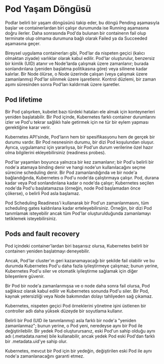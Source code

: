 # Pod Yaşam Döngüsü

Podlar belirli bir yaşam döngüsünü takip eder, bu döngü Pending aşamasıyla başlar ve containerlardan biri çalışır durumunda ise Running aşamasına doğru ilerler. Daha sonrasında Pod'da bulunan bir containerın fail olup terminate olup olmama durumuna bağlı olarak Failed ya da Succeeded aşamasına geçer.

Bireysel uygulama containerları gibi, Pod'lar da nispeten geçici (kalıcı olmaktan ziyade) varlıklar olarak kabul edilir. Pod'lar oluşturulur, benzersiz bir kimlik (UID) atanır ve Node'larda çalışmak üzere zamanlanır; burada sonlandırılana (yeniden başlatma politikasına göre) veya silinene kadar kalırlar. Bir Node ölürse, o Node üzerinde çalışan (veya çalışmak üzere zamanlanmış) Pod'lar silinmek üzere işaretlenir. Kontrol düzlemi, bir zaman aşımı süresinden sonra Pod'ları kaldırmak üzere işaretler.

## Pod lifetime

Bir Pod çalışırken, kubelet bazı türdeki hataları ele almak için konteynerleri yeniden başlatabilir. Bir Pod içinde, Kubernetes farklı container durumlarını izler ve Pod'u tekrar sağlıklı hale getirmek için ne tür bir eylem yapması gerektiğine karar verir.

Kubernetes API'sinde, Pod'ların hem bir spesifikasyonu hem de gerçek bir durumu vardır. Bir Pod nesnesinin durumu, bir dizi Pod koşulundan oluşur. Ayrıca, uygulamanız için yararlıysa, bir Pod'un durum verilerine özel hazır olma bilgilerini ekleyebilirsiniz (readiness probes).

Pod'lar yaşamları boyunca yalnızca bir kez zamanlanır; bir Pod'u belirli bir node'a atamaya binding denir ve hangi node'un kullanılacağını seçme sürecine scheduling denir. Bir Pod zamanlandığında ve bir node'a bağlandığında, Kubernetes o Pod'u node'da çalıştırmaya çalışır. Pod, durana kadar veya Pod sonlandırılana kadar o node'da çalışır; Kubernetes seçilen node'da Pod'u başlatamazsa (örneğin, node Pod başlamadan önce çökerse), o belirli Pod asla başlamaz.

Pod Scheduling Readiness'i kullanarak bir Pod'un zamanlanmasını, tüm scheduling gates kaldırılana kadar erteleyebilirsiniz. Örneğin, bir dizi Pod tanımlamak isteyebilir ancak tüm Pod'lar oluşturulduğunda zamanlamayı tetiklemek isteyebilirsiniz.


## Pods and fault recovery

Pod içindeki container'lardan biri başarısız olursa, Kubernetes belirli bir containerı yeniden başlatmayı deneyebilir. 

Ancak, Pod'lar cluster'ın geri kazanamayacağı bir şekilde fail olabilir ve bu durumda Kubernetes Pod'u daha fazla iyileştirmeye çalışmaz; bunun yerine, Kubernetes Pod'u siler ve otomatik iyileştirme sağlamak için diğer bileşenlere güvenir.

Bir Pod bir node'a zamanlanmışsa ve o node daha sonra fail olursa, Pod sağlıksız olarak kabul edilir ve Kubernetes sonunda Pod'u siler. Bir Pod, kaynak yetersizliği veya Node bakımından dolayı tahliyeden sağ çıkamaz.

Kubernetes, nispeten geçici Pod örneklerini yönetme işini üstlenen bir controller adlı daha yüksek düzeyde bir soyutlama kullanır.

Belirli bir Pod (UID ile tanımlanmış) asla farklı bir node'a "yeniden zamanlanmaz"; bunun yerine, o Pod yeni, neredeyse aynı bir Pod ile değiştirilebilir. Bir yedek Pod oluşturursanız, eski Pod'un sahip olduğu aynı adı (.metadata.name) bile kullanabilir, ancak yedek Pod eski Pod'dan farklı bir .metadata.uid'ye sahip olur.

Kubernetes, mevcut bir Pod için bir yedeğin, değiştirilen eski Pod ile aynı node'a zamanlanacağını garanti etmez.
